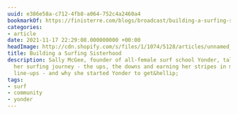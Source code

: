 ```yaml
---
uuid: e386e58a-c712-4fb8-a064-752c4a2460a4
bookmarkOf: https://finisterre.com/blogs/broadcast/building-a-surfing-sisterhood
categories:
- article
date: 2021-11-17 22:29:08.000000000 +00:00
headImage: http://cdn.shopify.com/s/files/1/1074/5128/articles/unnamed_07be6af1-8e9d-4912-a05b-8a03d4317498.jpg?v=1655382374
title: Building a Surfing Sisterhood
description: Sally McGee, founder of all-female surf school Yonder, talks us through
  her surfing journey - the ups, the downs and earning her stripes in male dominated
  line-ups - and why she started Yonder to get&hellip;
tags:
- surf
- community
- yonder
---
```

